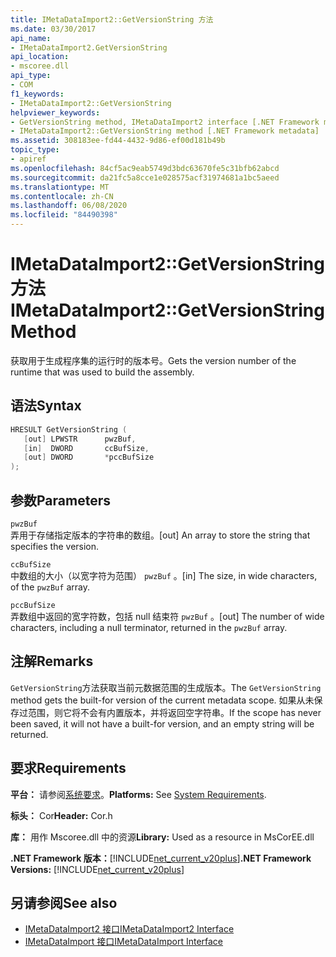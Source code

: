 ```yaml
---
title: IMetaDataImport2::GetVersionString 方法
ms.date: 03/30/2017
api_name:
- IMetaDataImport2.GetVersionString
api_location:
- mscoree.dll
api_type:
- COM
f1_keywords:
- IMetaDataImport2::GetVersionString
helpviewer_keywords:
- GetVersionString method, IMetaDataImport2 interface [.NET Framework metadata]
- IMetaDataImport2::GetVersionString method [.NET Framework metadata]
ms.assetid: 308183ee-fd44-4432-9d86-ef00d181b49b
topic_type:
- apiref
ms.openlocfilehash: 84cf5ac9eab5749d3bdc63670fe5c31bfb62abcd
ms.sourcegitcommit: da21fc5a8cce1e028575acf31974681a1bc5aeed
ms.translationtype: MT
ms.contentlocale: zh-CN
ms.lasthandoff: 06/08/2020
ms.locfileid: "84490398"
---
```

# <a name="imetadataimport2getversionstring-method"></a><span data-ttu-id="188ae-102">IMetaDataImport2::GetVersionString 方法</span><span class="sxs-lookup"><span data-stu-id="188ae-102">IMetaDataImport2::GetVersionString Method</span></span>
<span data-ttu-id="188ae-103">获取用于生成程序集的运行时的版本号。</span><span class="sxs-lookup"><span data-stu-id="188ae-103">Gets the version number of the runtime that was used to build the assembly.</span></span>  
  
## <a name="syntax"></a><span data-ttu-id="188ae-104">语法</span><span class="sxs-lookup"><span data-stu-id="188ae-104">Syntax</span></span>  
  
```cpp  
HRESULT GetVersionString (  
   [out] LPWSTR      pwzBuf,  
   [in]  DWORD       ccBufSize,  
   [out] DWORD       *pccBufSize  
);  
```  
  
## <a name="parameters"></a><span data-ttu-id="188ae-105">参数</span><span class="sxs-lookup"><span data-stu-id="188ae-105">Parameters</span></span>  
 `pwzBuf`  
 <span data-ttu-id="188ae-106">弄用于存储指定版本的字符串的数组。</span><span class="sxs-lookup"><span data-stu-id="188ae-106">[out] An array to store the string that specifies the version.</span></span>  
  
 `ccBufSize`  
 <span data-ttu-id="188ae-107">中数组的大小（以宽字符为范围） `pwzBuf` 。</span><span class="sxs-lookup"><span data-stu-id="188ae-107">[in] The size, in wide characters, of the `pwzBuf` array.</span></span>  
  
 `pccBufSize`  
 <span data-ttu-id="188ae-108">弄数组中返回的宽字符数，包括 null 结束符 `pwzBuf` 。</span><span class="sxs-lookup"><span data-stu-id="188ae-108">[out] The number of wide characters, including a null terminator, returned in the `pwzBuf` array.</span></span>  
  
## <a name="remarks"></a><span data-ttu-id="188ae-109">注解</span><span class="sxs-lookup"><span data-stu-id="188ae-109">Remarks</span></span>  
 <span data-ttu-id="188ae-110">`GetVersionString`方法获取当前元数据范围的生成版本。</span><span class="sxs-lookup"><span data-stu-id="188ae-110">The `GetVersionString` method gets the built-for version of the current metadata scope.</span></span> <span data-ttu-id="188ae-111">如果从未保存过范围，则它将不会有内置版本，并将返回空字符串。</span><span class="sxs-lookup"><span data-stu-id="188ae-111">If the scope has never been saved, it will not have a built-for version, and an empty string will be returned.</span></span>  
  
## <a name="requirements"></a><span data-ttu-id="188ae-112">要求</span><span class="sxs-lookup"><span data-stu-id="188ae-112">Requirements</span></span>  
 <span data-ttu-id="188ae-113">**平台：** 请参阅[系统要求](../../get-started/system-requirements.md)。</span><span class="sxs-lookup"><span data-stu-id="188ae-113">**Platforms:** See [System Requirements](../../get-started/system-requirements.md).</span></span>  
  
 <span data-ttu-id="188ae-114">**标头：** Cor</span><span class="sxs-lookup"><span data-stu-id="188ae-114">**Header:** Cor.h</span></span>  
  
 <span data-ttu-id="188ae-115">**库：** 用作 Mscoree.dll 中的资源</span><span class="sxs-lookup"><span data-stu-id="188ae-115">**Library:** Used as a resource in MsCorEE.dll</span></span>  
  
 <span data-ttu-id="188ae-116">**.NET Framework 版本：**[!INCLUDE[net_current_v20plus](../../../../includes/net-current-v20plus-md.md)]</span><span class="sxs-lookup"><span data-stu-id="188ae-116">**.NET Framework Versions:** [!INCLUDE[net_current_v20plus](../../../../includes/net-current-v20plus-md.md)]</span></span>  
  
## <a name="see-also"></a><span data-ttu-id="188ae-117">另请参阅</span><span class="sxs-lookup"><span data-stu-id="188ae-117">See also</span></span>

- [<span data-ttu-id="188ae-118">IMetaDataImport2 接口</span><span class="sxs-lookup"><span data-stu-id="188ae-118">IMetaDataImport2 Interface</span></span>](imetadataimport2-interface.md)
- [<span data-ttu-id="188ae-119">IMetaDataImport 接口</span><span class="sxs-lookup"><span data-stu-id="188ae-119">IMetaDataImport Interface</span></span>](imetadataimport-interface.md)
